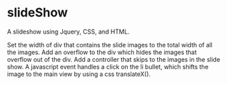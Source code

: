 slideShow
=========

A slideshow using Jquery, CSS, and HTML.

Set the width of div that contains the slide images to the total width of all the images. Add an overflow to the div which hides the images that overflow out of the div. Add a controller that skips to the images in the slide show. A javascript event handles a click on the li bullet, which shifts the image to the main view by using a css translateX().

